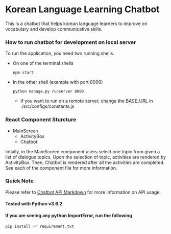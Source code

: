 # Korean Language Learning Chatbot
This is a chatbot that helps korean language learners to improve on vocabulary and develop communicative skills.

### How to run chatbot for development on local server
To run the application, you need two running shells.

- On one of the terminal shells
  ```
  npm start
  ```
- In the other shell (example with port 8000)
  ```
  python manage.py runserver 8000
  ```
  - If you want to run on a remote server, change the BASE_URL in ./src/configs/constants.js

### React Component Sturcture
- MainScreen
  - ActivityBox
  - Chatbot

Intially, in the MainScreen component users select one topic from given a list of dialogue topics.
Upon the selection of topic, activities are rendered by ActivityBox. Then, Chatbot is rendered after all the activities are completed. See each of the component file for more information. 

### Quick Note

Please refer to [Chatbot API Markdown](chatbot_api.md) for more information on API usage.

#### Tested with Python v3.6.2
#### If you are seeing any python ImportError, run the following 
```
pip install -r requirement.txt
```